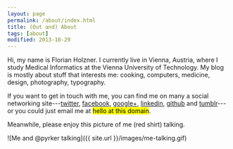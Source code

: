 ```yaml
---
layout: page
permalink: /about/index.html
title: (Out and) About
tags: [about]
modified: 2013-10-29
---
```


Hi, my name is Florian Holzner. I currently live in Vienna, Austria, where I study Medical Informatics at the Vienna University of Technology. My blog is mostly about stuff that interests me: cooking, computers, medicine, design, photography, typography.

If you want to get in touch with me, you can find me on many a social networking site---[twitter](https://twitter.com/bobschi), [facebook](https://www.facebook.com/florianholzner), [google+](https://www.facebook.com/florianholzner), [linkedin](http://www.linkedin.com/in/florianholzner), [github](https://github.com/bobschi) and [tumblr](http://bobschi.tumblr.com/)---or you could just email me at <mark>hello at this domain</mark>.

Meanwhile, please enjoy this picture of me (red shirt) talking.

![Me and @pyrker talking]({{ site.url }}/images/me-talking.gif)